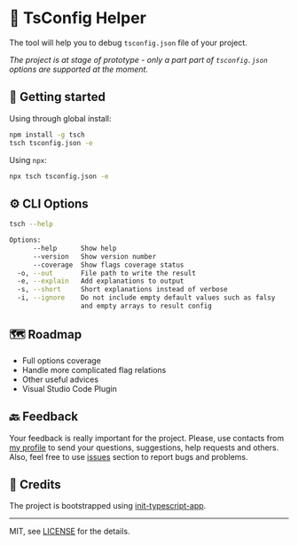 # 🤖 TsConfig Helper

The tool will help you to debug `tsconfig.json` file of your project.

_The project is at stage of prototype - only a part part of `tsconfig.json` options are supported at the moment._

## 🚀 Getting started

Using through global install:

```bash
npm install -g tsch
tsch tsconfig.json -e
```

Using `npx`:

```bash
npx tsch tsconfig.json -e
```

## ⚙ CLI Options

```bash
tsch --help

Options:
      --help      Show help                                            [boolean]
      --version   Show version number                                  [boolean]
      --coverage  Show flags coverage status                           [boolean]
  -o, --out       File path to write the result                         [string]
  -e, --explain   Add explanations to output                           [boolean]
  -s, --short     Short explanations instead of verbose                [boolean]
  -i, --ignore    Do not include empty default values such as falsy
                  and empty arrays to result config                    [boolean]
```

## 🗺 Roadmap

* Full options coverage
* Handle more complicated flag relations
* Other useful advices
* Visual Studio Code Plugin

## 🔙 Feedback
Your feedback is really important for the project. Please, use contacts from [my profile](https://github.com/barinbritva) to send your questions, suggestions, help requests and others. Also, feel free to use [issues](https://github.com/barinbritva/tsconfig-helper/issues) section to report bugs and problems.

## 🌟 Credits

The project is bootstrapped using [init-typescript-app](https://github.com/barinbritva/init-typescript-app).

---

MIT, see [LICENSE](https://github.com/barinbritva/tsconfig-helper/blob/master/LICENSE) for the details.
